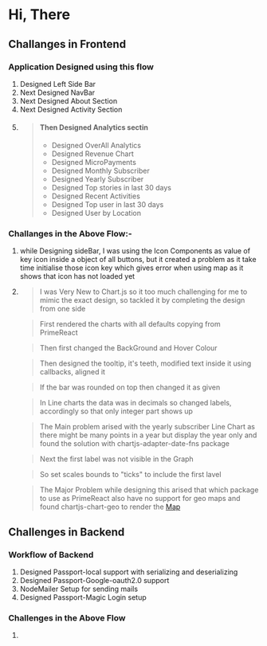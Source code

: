 # Hi, There

## Challanges in Frontend

### Application Designed using this flow
1. Designed Left Side Bar
2. Next Designed NavBar
3. Next Designed About Section
4. Next Designed Activity Section
5. > #### Then Designed Analytics sectin
   > * Designed OverAll Analytics
   > * Designed Revenue Chart
   > * Designed MicroPayments
   > * Designed Monthly Subscriber
   > * Designed Yearly Subscriber
   > * Designed Top stories in last 30 days
   > * Designed Recent Activities
   > * Designed Top user in last 30 days
   > * Designed User by Location


### Challanges in the Above Flow:-
1. while Designing sideBar, I was using the Icon Components as value of key icon inside a object of all buttons, but it created a problem as it take time initialise those icon key which gives error when using map as it shows that icon has not loaded yet

5. > I was Very New to Chart.js so it too much challenging for me to mimic the exact design, so tackled it by completing the design from one side

    >First rendered the charts with all defaults copying from PrimeReact

    > Then first changed the BackGround and Hover Colour

    > Then designed the tooltip, it's teeth, modified text inside it using callbacks, aligned it

    >If the bar was rounded on top then changed it as given

    >In Line charts the data was in decimals so changed labels, accordingly so that only integer part shows up 

    >The Main problem arised with the yearly subscriber Line Chart as there might be many points in a year but display the year only and found the solution with chartjs-adapter-date-fns package

    >Next the first label was not visible in the Graph

    >So set scales bounds to "ticks" to include the first lavel

    >The Major Problem while designing this arised that which package to use as PrimeReact also have no support for geo maps and found chartjs-chart-geo to render the <a href="./app/components/analytics/userbyLocation.jsx">Map </a>



## Challenges in Backend

### Workflow of Backend
1. Designed Passport-local support with serializing and deserializing
2. Designed Passport-Google-oauth2.0 support
3. NodeMailer Setup for sending mails
4. Designed Passport-Magic Login setup

### Challenges in the Above Flow
1. 